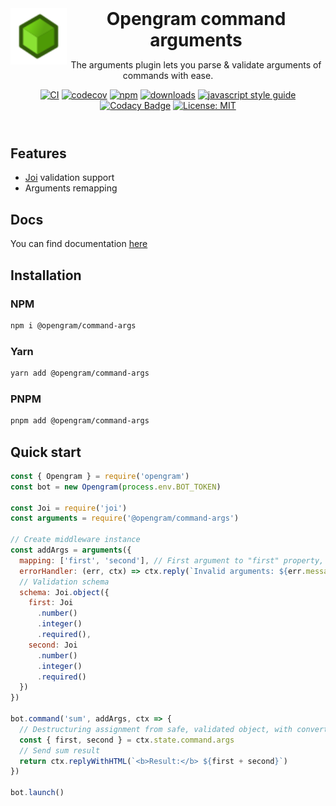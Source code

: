 <header>
<img src="https://raw.githubusercontent.com/OpengramJS/opengram/master/docs/media/Logo.svg" alt="logo" height="90" align="left">
<h1 style="display: inline">Opengram command arguments</h1>

The arguments plugin lets you parse & validate arguments of commands with ease.

[![CI][ci-image]][ci-url] [![codecov][codecov-image]][codecov-url] [![npm][npm-image]][npm-url] [![downloads][downloads-image]][downloads-url] [![javascript style guide][standard-image]][standard-url] [![Codacy Badge][codacy-image]][codacy-url] [![License: MIT][license-image]][license-url]
</header>

## Features
-   [Joi](https://joi.dev/) validation support
-   Arguments remapping

[codecov-image]: https://codecov.io/gh/OpengramJS/command-args/branch/master/graph/badge.svg?token=7SSVHV4Y6V
[codecov-url]: https://codecov.io/gh/OpengramJS/command-args
[license-image]: https://img.shields.io/badge/License-MIT-yellow.svg
[license-url]: https://opensource.org/licenses/MIT
[codacy-image]: https://app.codacy.com/project/badge/Grade/0ba3bf1b270946918b13e2730d190156
[codacy-url]: https://www.codacy.com/gh/OpengramJS/command-args/dashboard?utm_source=github.com&amp;utm_medium=referral&amp;utm_content=OpengramJS/opengram&amp;utm_campaign=Badge_Grade
[ci-image]: https://github.com/OpengramJS/command-args/actions/workflows/ci.yml/badge.svg?branch=master
[ci-url]: https://github.com/OpengramJS/command-args/actions/workflows/ci.yml
[npm-image]: https://img.shields.io/npm/v/@opengram/command-args.svg
[npm-url]: https://npmjs.com/package/@opengram/command-args
[downloads-image]: https://img.shields.io/npm/dm/@opengram/command-args.svg
[downloads-url]: https://npmjs.com/package/@opengram/command-args
[standard-image]: https://img.shields.io/badge/code_style-standard-brightgreen.svg
[standard-url]: https://standardjs.com

## Docs

You can find documentation [here](https://t.me/)

## Installation

### NPM
```bash
npm i @opengram/command-args
```

### Yarn
```bash
yarn add @opengram/command-args
```

### PNPM
```bash
pnpm add @opengram/command-args
```

## Quick start

```js
const { Opengram } = require('opengram')
const bot = new Opengram(process.env.BOT_TOKEN)

const Joi = require('joi')
const arguments = require('@opengram/command-args')
  
// Create middleware instance
const addArgs = arguments({
  mapping: ['first', 'second'], // First argument to "first" property, second to "second" property
  errorHandler: (err, ctx) => ctx.reply(`Invalid arguments: ${err.message}`), // Error handler for validation errors
  // Validation schema
  schema: Joi.object({
    first: Joi
      .number()
      .integer()
      .required(),
    second: Joi
      .number()
      .integer()
      .required()
  })
})

bot.command('sum', addArgs, ctx => {
  // Destructuring assignment from safe, validated object, with converted to number args
  const { first, second } = ctx.state.command.args
  // Send sum result
  return ctx.replyWithHTML(`<b>Result:</b> ${first + second}`)
})

bot.launch()
```
